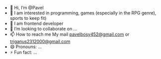 - 👋 Hi, I’m @Pavel 
- 👀 I am interested in programming, games (especially in the RPG genre), sports to keep fit)
- 🌱 I am frontend developer 
- 💞️ I’m looking to collaborate on ...
- 📫 How to reach me My mail pavelbosy452@gmail.com or triganus2312000@gmail.com
- 😄 Pronouns: ...
- ⚡ Fun fact: ...

<!---
Triganus/Triganus is a ✨ special ✨ repository because its `README.md` (this file) appears on your GitHub profile.
You can click the Preview link to take a look at your changes.
--->
